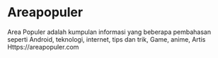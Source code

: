 # Areapopuler
Area Populer adalah kumpulan informasi yang beberapa pembahasan seperti Android, teknologi, internet, tips dan trik, Game, anime, Artis
Https://areapopuler.com
